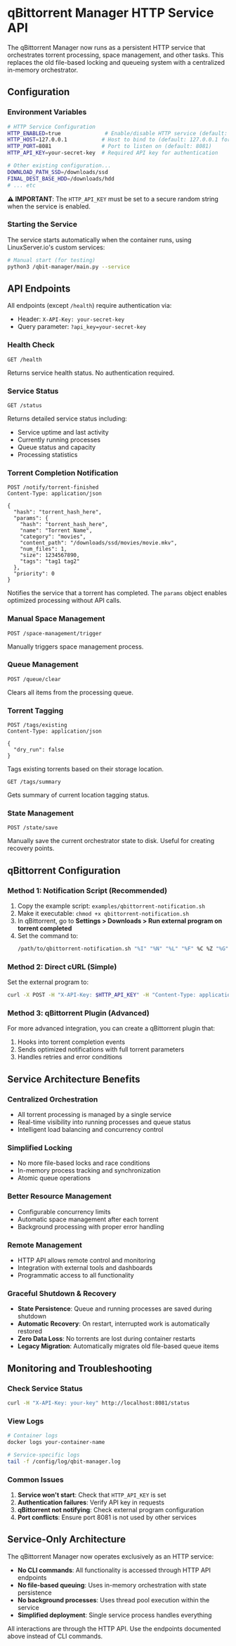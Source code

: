 # qBittorrent Manager HTTP Service API

The qBittorrent Manager now runs as a persistent HTTP service that orchestrates torrent processing, space management, and other tasks. This replaces the old file-based locking and queueing system with a centralized in-memory orchestrator.

## Configuration

### Environment Variables

```bash
# HTTP Service Configuration
HTTP_ENABLED=true              # Enable/disable HTTP service (default: true)
HTTP_HOST=127.0.0.1           # Host to bind to (default: 127.0.0.1 for security)
HTTP_PORT=8081                # Port to listen on (default: 8081)
HTTP_API_KEY=your-secret-key  # Required API key for authentication

# Other existing configuration...
DOWNLOAD_PATH_SSD=/downloads/ssd
FINAL_DEST_BASE_HDD=/downloads/hdd
# ... etc
```

**⚠️ IMPORTANT**: The `HTTP_API_KEY` must be set to a secure random string when the service is enabled.

### Starting the Service

The service starts automatically when the container runs, using LinuxServer.io's custom services:

```bash
# Manual start (for testing)
python3 /qbit-manager/main.py --service
```

## API Endpoints

All endpoints (except `/health`) require authentication via:
- Header: `X-API-Key: your-secret-key`
- Query parameter: `?api_key=your-secret-key`

### Health Check
```http
GET /health
```
Returns service health status. No authentication required.

### Service Status
```http
GET /status
```
Returns detailed service status including:
- Service uptime and last activity
- Currently running processes
- Queue status and capacity
- Processing statistics

### Torrent Completion Notification
```http
POST /notify/torrent-finished
Content-Type: application/json

{
  "hash": "torrent_hash_here",
  "params": {
    "hash": "torrent_hash_here",
    "name": "Torrent Name",
    "category": "movies",
    "content_path": "/downloads/ssd/movies/movie.mkv",
    "num_files": 1,
    "size": 1234567890,
    "tags": "tag1 tag2"
  },
  "priority": 0
}
```
Notifies the service that a torrent has completed. The `params` object enables optimized processing without API calls.

### Manual Space Management
```http
POST /space-management/trigger
```
Manually triggers space management process.

### Queue Management
```http
POST /queue/clear
```
Clears all items from the processing queue.

### Torrent Tagging
```http
POST /tags/existing
Content-Type: application/json

{
  "dry_run": false
}
```
Tags existing torrents based on their storage location.

```http
GET /tags/summary
```
Gets summary of current location tagging status.

### State Management
```http
POST /state/save
```
Manually save the current orchestrator state to disk. Useful for creating recovery points.

## qBittorrent Configuration

### Method 1: Notification Script (Recommended)

1. Copy the example script: `examples/qbittorrent-notification.sh`
2. Make it executable: `chmod +x qbittorrent-notification.sh`
3. In qBittorrent, go to **Settings > Downloads > Run external program on torrent completed**
4. Set the command to:
   ```bash
   /path/to/qbittorrent-notification.sh "%I" "%N" "%L" "%F" %C %Z "%G"
   ```

### Method 2: Direct cURL (Simple)

Set the external program to:
```bash
curl -X POST -H "X-API-Key: $HTTP_API_KEY" -H "Content-Type: application/json" -d '{"hash":"%I"}' http://localhost:8081/notify/torrent-finished
```

### Method 3: qBittorrent Plugin (Advanced)

For more advanced integration, you can create a qBittorrent plugin that:
1. Hooks into torrent completion events
2. Sends optimized notifications with full torrent parameters
3. Handles retries and error conditions

## Service Architecture Benefits

### Centralized Orchestration
- All torrent processing is managed by a single service
- Real-time visibility into running processes and queue status
- Intelligent load balancing and concurrency control

### Simplified Locking
- No more file-based locks and race conditions
- In-memory process tracking and synchronization
- Atomic queue operations

### Better Resource Management
- Configurable concurrency limits
- Automatic space management after each torrent
- Background processing with proper error handling

### Remote Management
- HTTP API allows remote control and monitoring
- Integration with external tools and dashboards
- Programmatic access to all functionality

### Graceful Shutdown & Recovery
- **State Persistence**: Queue and running processes are saved during shutdown
- **Automatic Recovery**: On restart, interrupted work is automatically restored
- **Zero Data Loss**: No torrents are lost during container restarts
- **Legacy Migration**: Automatically migrates old file-based queue items

## Monitoring and Troubleshooting

### Check Service Status
```bash
curl -H "X-API-Key: your-key" http://localhost:8081/status
```

### View Logs
```bash
# Container logs
docker logs your-container-name

# Service-specific logs
tail -f /config/log/qbit-manager.log
```

### Common Issues

1. **Service won't start**: Check that `HTTP_API_KEY` is set
2. **Authentication failures**: Verify API key in requests
3. **qBittorrent not notifying**: Check external program configuration
4. **Port conflicts**: Ensure port 8081 is not used by other services

## Service-Only Architecture

The qBittorrent Manager now operates exclusively as an HTTP service:
- **No CLI commands**: All functionality is accessed through HTTP API endpoints
- **No file-based queuing**: Uses in-memory orchestration with state persistence
- **No background processes**: Uses thread pool execution within the service
- **Simplified deployment**: Single service process handles everything

All interactions are through the HTTP API. Use the endpoints documented above instead of CLI commands. 